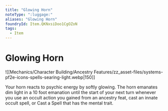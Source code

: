 ```yaml
---
title: "Glowing Horn"
noteType: ":luggage:"
aliases: "Glowing Horn"
foundryId: Item.QKNxsiDoo1CgOZoN
tags:
  - Item
---
```


# Glowing Horn
![[Mechanics/Character Building/Ancestry Features/zz_asset-files/systems-pf2e-icons-spells-searing-light.webp|150]]

Your horn reacts to psychic energy by softly glowing. The horn emanates dim light in a 10 foot emanation until the start of your next turn whenever you use an occult action you gained from an ancestry feat, cast an innate occult spell, or Cast a Spell that has the mental trait.
